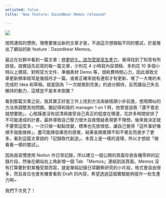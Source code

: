```yaml
---
unlisted: false
title: 'New feature: DazedBear Memos released'

---
```

![](https://dazedbear-pro-assets.s3-ap-northeast-1.amazonaws.com/website/memos-cover.png)

按照連假的慣例，理應要推出新的文章才是，不過這次想做點不同的嘗試，於是推出了網站的新 feature：Dazedbear Memos。

<!-- truncate -->

最近在社群中看到一篇文章：[停更好久，該怎麼提高生產力](https://medium.com/sideproject-pro/%E5%81%9C%E6%9B%B4%E5%A5%BD%E4%B9%85-%E8%A9%B2%E6%80%8E%E9%BA%BC%E6%8F%90%E9%AB%98%E7%94%9F%E7%94%A2%E5%8A%9B-70f079f3dc2a)，覺得找到了知音有所啟發。說實話先前寫的每一篇文章，少則花 4 小時寫內容潤稿、多則花 10 多個小時以上撰寫、對照官方文件、準備素材 Demo 等，很耗費時間心力，因此導致文章更新頻率經常是幾個月才一篇，或者正確來說有連假才有更新、堆了一大堆的未完成的 Idea 和草稿。就是因為「一次就做到完美」的過分期待，反而讓自己失去維持的動力，這樣豈不是本末倒置？

看到那篇文章之前，我其實正好是工作上找到方法突破瓶頸小步前進，想用類似的方法來調整其他問題。猶記得和我的 manager 1 on 1 時，他曾提過我「還不會走就想要跑」，心態躁進沒有認清與接受自己真正的程度在哪邊，花許多時間安排了不可能達成的計畫，最終導致自己壓力很大自我懷疑表現更不理想。後來我決定就不要管這麼多，一次只做一點點改變，標準也先放很低，讓自己覺得「這件事好像順手就能做掉」，盡可能降低痛苦的感覺，結果長期累積不知不覺反而進步了更多。看到這篇文章說的「記錄取代創造」，本質上是一樣的道理，所以才想說「做看看一樣的嘗試」。

因為我習慣使用 Notion 作日常記錄，所以建立一個公開的頁面存放各種零碎的記錄片段，然後在網站右上角新增一個 Tab 「Memos」連結到該頁面。Memos 沒有打算要針對某種受眾而寫，就是單純記錄日常觀察研究的小片段，格式會自由很多，而且各位也會有機會看到 Draft 的內容，希望透過這個實驗能夠提升一些生產力啊\~

我們下次見了！